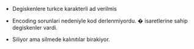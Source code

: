- Degiskenlere turkce karakterli ad verilmis
- Encoding sorunlari nedeniyle kod derlenmiyordu. � isaretlerine sahip degiskenler vardi.

- Siliyor ama silmede kalınıtılar birakiyor.